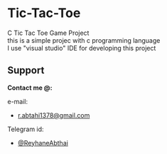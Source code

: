 # Tic-Tac-Toe
C Tic Tac Toe Game Project  
this is a simple projec with c programming language  
I use "visual studio" IDE for developing this project   
## Support

**Contact me @:**

e-mail:

* r.abtahi1378@gmail.com

Telegram id:

* [@ReyhaneAbthai](https://t.me/ReyhaneAbtahi)


